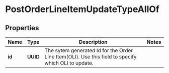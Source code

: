 

# PostOrderLineItemUpdateTypeAllOf


## Properties

| Name | Type | Description | Notes |
|------------ | ------------- | ------------- | -------------|
|**id** | **UUID** | The sytem generated Id for the Order Line Item(OLI). Use this field to specify which OLI to update.  |  |



